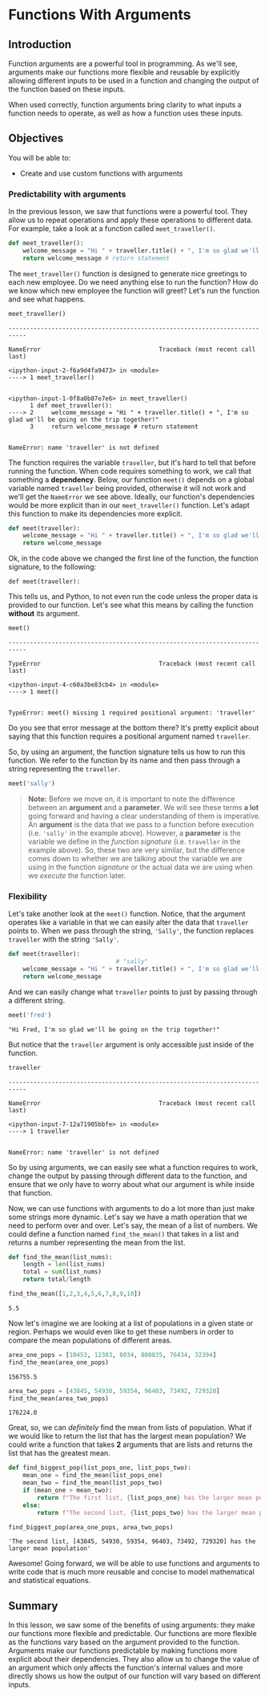 
# Functions With Arguments

## Introduction
Function arguments are a powerful tool in programming.  As we'll see, arguments make our functions more flexible and reusable by explicitly allowing different inputs to be used in a function and changing the output of the function based on these inputs.

When used correctly, function arguments bring clarity to what inputs a function needs to operate, as well as how a function uses these inputs.  

## Objectives
You will be able to:
* Create and use custom functions with arguments

### Predictability with arguments

In the previous lesson, we saw that functions were a powerful tool.  They allow us to repeat operations and apply these operations to different data.  For example, take a look at a function called `meet_traveller()`.


```python
def meet_traveller(): 
    welcome_message = "Hi " + traveller.title() + ", I'm so glad we'll be going on the trip together!"
    return welcome_message # return statement
```

The `meet_traveller()` function is designed to generate nice greetings to each new employee.  Do we need anything else to run the function?  How do we know which new employee the function will greet?  Let's run the function and see what happens.


```python
meet_traveller()
```


    ---------------------------------------------------------------------------

    NameError                                 Traceback (most recent call last)

    <ipython-input-2-f6a9d4fa9473> in <module>
    ----> 1 meet_traveller()
    

    <ipython-input-1-0f8a0b87e7e6> in meet_traveller()
          1 def meet_traveller():
    ----> 2     welcome_message = "Hi " + traveller.title() + ", I'm so glad we'll be going on the trip together!"
          3     return welcome_message # return statement


    NameError: name 'traveller' is not defined


The function requires the variable `traveller`, but it's hard to tell that before running the function.  When code requires something to work, we call that something a **dependency**. Below, our function `meet()` depends on a global variable named `traveller` being provided, otherwise it will not work and we'll get the `NameError` we see above. 
Ideally, our function's dependencies would be more explicit than in our `meet_traveller()` function.  Let's adapt this function to make its dependencies more explicit.


```python
def meet(traveller): 
    welcome_message = "Hi " + traveller.title() + ", I'm so glad we'll be going on the trip together!"
    return welcome_message
```

Ok, in the code above we changed the first line of the function, the function signature, to the following:

```def meet(traveller): ```

This tells us, and Python, to not even run the code unless the proper data is provided to our function.  Let's see what this means by calling the function **without** its argument.


```python
meet()
```


    ---------------------------------------------------------------------------

    TypeError                                 Traceback (most recent call last)

    <ipython-input-4-c60a3be83cb4> in <module>
    ----> 1 meet()
    

    TypeError: meet() missing 1 required positional argument: 'traveller'


Do you see that error message at the bottom there?  It's pretty explicit about saying that this function requires a positional argument named `traveller`.  

So, by using an argument, the function signature tells us how to run this function.  We refer to the function by its name and then pass through a string representing the `traveller`.


```python
meet('sally')
```

> **Note:** Before we move on, it is important to note the difference between an **argument** and a **parameter**. We will see these terms **a lot** going forward and having a clear understanding of them is imperative. An **argument** is the data that we pass to a function before execution (i.e. `'sally'` in the example above). However, a **parameter** is the variable we define in the *function signature* (i.e. `traveller` in the example above). So, these two are very similar, but the difference comes down to whether we are talking about the variable we are using in the function *signature* or the actual data we are using when we *execute* the function later. 

### Flexibility

Let's take another look at the `meet()` function. Notice, that the argument operates like a variable in that we can easily alter the data that `traveller` points to. When we pass through the string, `'Sally'`, the function replaces `traveller` with the string `'Sally'`.  


```python
def meet(traveller): 
                              # "sally"
    welcome_message = "Hi " + traveller.title() + ", I'm so glad we'll be going on the trip together!"
    return welcome_message
```

And we can easily change what `traveller` points to just by passing through a different string.


```python
meet('fred')
```




    "Hi Fred, I'm so glad we'll be going on the trip together!"



But notice that the `traveller` argument is only accessible just inside of the function.


```python
traveller
```


    ---------------------------------------------------------------------------

    NameError                                 Traceback (most recent call last)

    <ipython-input-7-12a71905bbfe> in <module>
    ----> 1 traveller
    

    NameError: name 'traveller' is not defined


So by using arguments, we can easily see what a function requires to work, change the output by passing through different data to the function, and ensure that we only have to worry about what our argument is while inside that function. 

Now, we can use functions with arguments to do a lot more than just make some strings more dynamic. Let's say we have a math operation that we need to perform over and over. Let's say, the mean of a list of numbers. We could define a function named `find_the_mean()` that takes in a list and returns a number representing the mean from the list.


```python
def find_the_mean(list_nums):
    length = len(list_nums)
    total = sum(list_nums)
    return total/length    
```


```python
find_the_mean([1,2,3,4,5,6,7,8,9,10])
```




    5.5



Now let's imagine we are looking at a list of populations in a given state or region. Perhaps we would even like to get these numbers in order to compare the mean populations of different areas.


```python
area_one_pops = [10453, 12383, 8034, 800835, 76434, 32394]
find_the_mean(area_one_pops)
```




    156755.5




```python
area_two_pops = [43845, 54930, 59354, 96403, 73492, 729320]
find_the_mean(area_two_pops)
```




    176224.0



Great, so, we can *definitely* find the mean from lists of population. What if we would like to return the list that has the largest mean population? We could write a function that takes **2** arguments that are lists and returns the list that has the greatest mean.


```python
def find_biggest_pop(list_pops_one, list_pops_two):
    mean_one = find_the_mean(list_pops_one)
    mean_two = find_the_mean(list_pops_two)
    if (mean_one > mean_two):
        return f"The first list, {list_pops_one} has the larger mean population"
    else:
        return f"The second list, {list_pops_two} has the larger mean population"
```


```python
find_biggest_pop(area_one_pops, area_two_pops)
```




    'The second list, [43845, 54930, 59354, 96403, 73492, 729320] has the larger mean population'



Awesome! Going forward, we will be able to use functions and arguments to write code that is much more reusable and concise to model mathematical and statistical equations.

## Summary

In this lesson, we saw some of the benefits of using arguments: they make our functions more flexible and predictable.  Our functions are more flexible as the functions vary based on the argument provided to the function.  Arguments make our functions predictable by making functions more explicit about their dependencies. They also allow us to change the value of an argument which only affects the function's internal values and more directly shows us how the output of our function will vary based on different inputs.    
